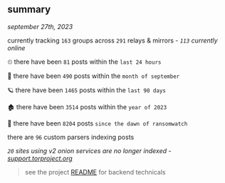 
## summary
_september 27th, 2023_

currently tracking `163` groups across `291` relays & mirrors - _`113` currently online_

⏲ there have been `81` posts within the `last 24 hours`

🦈 there have been `490` posts within the `month of september`

🪐 there have been `1465` posts within the `last 90 days`

🏚 there have been `3514` posts within the `year of 2023`

🦕 there have been `8204` posts `since the dawn of ransomwatch`

there are `96` custom parsers indexing posts

_`20` sites using v2 onion services are no longer indexed - [support.torproject.org](https://support.torproject.org/onionservices/v2-deprecation/)_

> see the project [README](https://github.com/joshhighet/ransomwatch#ransomwatch--) for backend technicals

